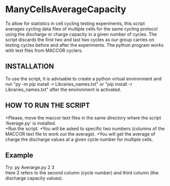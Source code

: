 ManyCellsAverageCapacity
=========================

To allow for statistics in cell cycling testing experiments, this script averages cycling data files of multiple cells for the same cycling protocol using the discharge or charge capacity in a given number of cycles. The script discards the first two and last two cycles as our group carries on testing cycles before and after the experiments. The python program works with text files from MACCOR cyclers.

INSTALLATION
---
To use the script, it is advisable to create a python virtual environment and run "py -m pip install -r Libraries_names.txt" or "pip install -r Libraries_names.txt" after the environment is activated.

HOW TO RUN THE SCRIPT
---
+Please, move the maccor text files in the same directory where the script 'Average.py' is installed.  
+Run the script. 
+You will be asked to specific two numbers (columns of the MACCOR text file to work out the average). 
+You will get the average of charge the discharge values at a given cycle number for multiple cells. 


Example
---
Try: py Averarge.py 2 3\
Here 2 refers to the second column (cycle number) and third column (the discharge capacity values).
